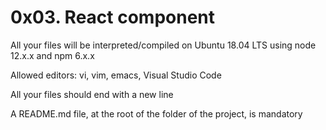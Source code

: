 # 0x03. React component


All your files will be interpreted/compiled on Ubuntu 18.04 LTS using node 12.x.x and npm 6.x.x

Allowed editors: vi, vim, emacs, Visual Studio Code

All your files should end with a new line

A README.md file, at the root of the folder of the project, is mandatory
